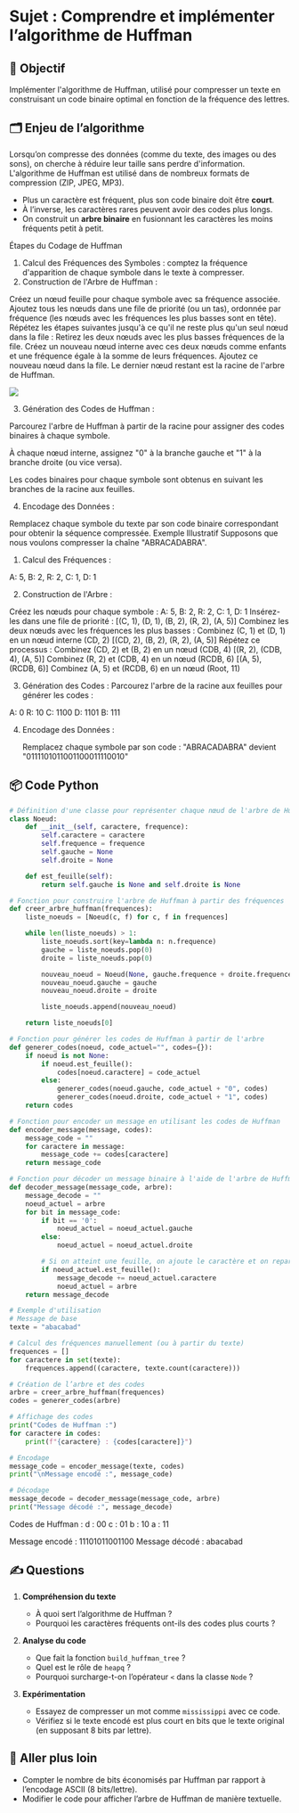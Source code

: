 
# Sujet : Comprendre et implémenter l’algorithme de Huffman

## 🎯 Objectif

Implémenter l'algorithme de Huffman, utilisé pour compresser un texte en construisant un code binaire optimal en fonction de la fréquence des lettres.

## 🗂️ Enjeu de l’algorithme

Lorsqu’on compresse des données (comme du texte, des images ou des sons), on cherche à réduire leur taille sans perdre d'information.
L'algorithme de Huffman est utilisé dans de nombreux formats de compression (ZIP, JPEG, MP3).

- Plus un caractère est fréquent, plus son code binaire doit être **court**.
- À l’inverse, les caractères rares peuvent avoir des codes plus longs.
- On construit un **arbre binaire** en fusionnant les caractères les moins fréquents petit à petit.


Étapes du Codage de Huffman 

1.	Calcul des Fréquences des Symboles : comptez la fréquence d'apparition de chaque symbole dans le texte à compresser. 
2.	Construction de l'Arbre de Huffman : 

Créez un nœud feuille pour chaque symbole avec sa fréquence associée. 
Ajoutez tous les nœuds dans une file de priorité (ou un tas), ordonnée par fréquence (les nœuds avec les fréquences les plus basses sont en tête).   
Répétez les étapes suivantes jusqu'à ce qu'il ne reste plus qu'un seul nœud dans la file : 
Retirez les deux nœuds avec les plus basses fréquences de la file. 
Créez un nouveau nœud interne avec ces deux nœuds comme enfants et une fréquence égale à la somme de leurs fréquences. 
Ajoutez ce nouveau nœud dans la file. 
Le dernier nœud restant est la racine de l'arbre de Huffman. 

<img src="Assets/arbre.jpg">

3.	Génération des Codes de Huffman : 

Parcourez l'arbre de Huffman à partir de la racine pour assigner des codes binaires à chaque symbole. 

À chaque nœud interne, assignez "0" à la branche gauche et "1" à la branche droite (ou vice versa). 

Les codes binaires pour chaque symbole sont obtenus en suivant les branches de la racine aux feuilles.

4.	Encodage des Données : 

Remplacez chaque symbole du texte par son code binaire correspondant pour obtenir la séquence compressée. 
Exemple Illustratif 
Supposons que nous voulons compresser la chaîne "ABRACADABRA". 

1.	Calcul des Fréquences : 

A: 5, B: 2, R: 2, C: 1, D: 1 

2.	Construction de l'Arbre : 

Créez les nœuds pour chaque symbole : 
A: 5, B: 2, R: 2, C: 1, D: 1 
Insérez-les dans une file de priorité : 
[(C, 1), (D, 1), (B, 2), (R, 2), (A, 5)] 
Combinez les deux nœuds avec les fréquences les plus basses : 
Combinez (C, 1) et (D, 1) en un nœud interne (CD, 2) 
[(CD, 2), (B, 2), (R, 2), (A, 5)] 
Répétez ce processus : 
Combinez (CD, 2) et (B, 2) en un nœud (CDB, 4) 
[(R, 2), (CDB, 4), (A, 5)] 
Combinez (R, 2) et (CDB, 4) en un nœud (RCDB, 6) 
[(A, 5), (RCDB, 6)] 
Combinez (A, 5) et (RCDB, 6) en un nœud (Root, 11) 

3.	Génération des Codes : Parcourez l'arbre de la racine aux feuilles pour générer les codes : 

A: 0 
R: 10 
C: 1100 
D: 1101 
B: 111 

4.	Encodage des Données : 

	Remplacez chaque symbole par son code : 
	"ABRACADABRA" devient "0111101011001100011110010"

## 📦 Code Python

```python
# Définition d'une classe pour représenter chaque nœud de l'arbre de Huffman
class Noeud:
    def __init__(self, caractere, frequence):
        self.caractere = caractere
        self.frequence = frequence
        self.gauche = None
        self.droite = None

    def est_feuille(self):
        return self.gauche is None and self.droite is None

# Fonction pour construire l'arbre de Huffman à partir des fréquences
def creer_arbre_huffman(frequences):
    liste_noeuds = [Noeud(c, f) for c, f in frequences]

    while len(liste_noeuds) > 1:
        liste_noeuds.sort(key=lambda n: n.frequence)
        gauche = liste_noeuds.pop(0)
        droite = liste_noeuds.pop(0)

        nouveau_noeud = Noeud(None, gauche.frequence + droite.frequence)
        nouveau_noeud.gauche = gauche
        nouveau_noeud.droite = droite

        liste_noeuds.append(nouveau_noeud)

    return liste_noeuds[0]

# Fonction pour générer les codes de Huffman à partir de l'arbre
def generer_codes(noeud, code_actuel="", codes={}):
    if noeud is not None:
        if noeud.est_feuille():
            codes[noeud.caractere] = code_actuel
        else:
            generer_codes(noeud.gauche, code_actuel + "0", codes)
            generer_codes(noeud.droite, code_actuel + "1", codes)
    return codes

# Fonction pour encoder un message en utilisant les codes de Huffman
def encoder_message(message, codes):
    message_code = ""
    for caractere in message:
        message_code += codes[caractere]
    return message_code

# Fonction pour décoder un message binaire à l'aide de l'arbre de Huffman
def decoder_message(message_code, arbre):
    message_decode = ""
    noeud_actuel = arbre
    for bit in message_code:
        if bit == '0':
            noeud_actuel = noeud_actuel.gauche
        else:
            noeud_actuel = noeud_actuel.droite

        # Si on atteint une feuille, on ajoute le caractère et on repart de la racine
        if noeud_actuel.est_feuille():
            message_decode += noeud_actuel.caractere
            noeud_actuel = arbre
    return message_decode

# Exemple d'utilisation
# Message de base
texte = "abacabad"

# Calcul des fréquences manuellement (ou à partir du texte)
frequences = []
for caractere in set(texte):
    frequences.append((caractere, texte.count(caractere)))

# Création de l’arbre et des codes
arbre = creer_arbre_huffman(frequences)
codes = generer_codes(arbre)

# Affichage des codes
print("Codes de Huffman :")
for caractere in codes:
    print(f"{caractere} : {codes[caractere]}")

# Encodage
message_code = encoder_message(texte, codes)
print("\nMessage encodé :", message_code)

# Décodage
message_decode = decoder_message(message_code, arbre)
print("Message décodé :", message_decode)

```

Codes de Huffman :
d : 00
c : 01
b : 10
a : 11

Message encodé : 11101011001100
Message décodé : abacabad

## ✍️ Questions

1. **Compréhension du texte**
   - À quoi sert l’algorithme de Huffman ?
   - Pourquoi les caractères fréquents ont-ils des codes plus courts ?

2. **Analyse du code**
   - Que fait la fonction `build_huffman_tree` ?
   - Quel est le rôle de `heapq` ?
   - Pourquoi surcharge-t-on l’opérateur `<` dans la classe `Node` ?

3. **Expérimentation**
   - Essayez de compresser un mot comme `mississippi` avec ce code.
   - Vérifiez si le texte encodé est plus court en bits que le texte original (en supposant 8 bits par lettre).

## 🧪 Aller plus loin

- Compter le nombre de bits économisés par Huffman par rapport à l’encodage ASCII (8 bits/lettre).
- Modifier le code pour afficher l’arbre de Huffman de manière textuelle.
